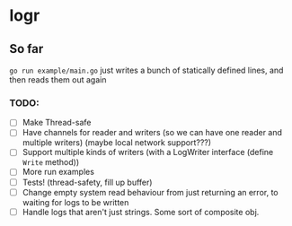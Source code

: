 # logr

## So far
`go run example/main.go` just writes a bunch of statically defined lines, and then reads them out again

### TODO:
- [ ] Make Thread-safe
- [ ] Have channels for reader and writers (so we can have one reader and multiple writers) (maybe local network support???)
- [ ] Support multiple kinds of writers (with a LogWriter interface (define `Write` method))
- [ ] More run examples
- [ ] Tests! (thread-safety, fill up buffer)
- [ ] Change empty system read behaviour from just returning an error, to waiting for logs to be written
- [ ] Handle logs that aren't just strings. Some sort of composite obj.
